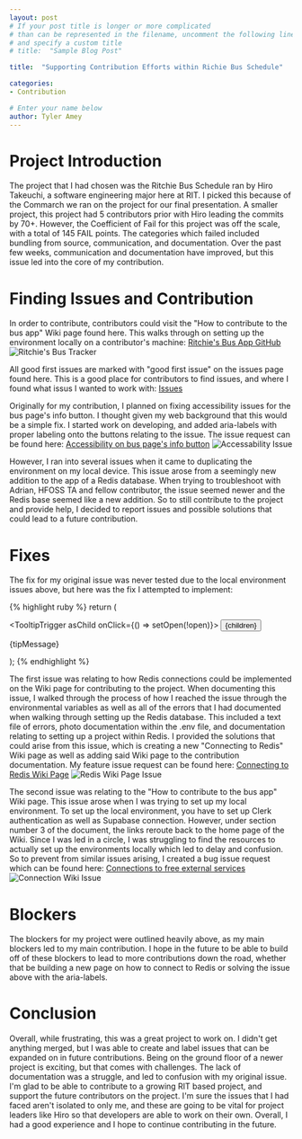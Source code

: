 ```yaml
---
layout: post
# If your post title is longer or more complicated
# than can be represented in the filename, uncomment the following line
# and specify a custom title
# title:  "Sample Blog Post"

title:  "Supporting Contribution Efforts within Richie Bus Schedule"

categories: 
- Contribution

# Enter your name below
author: Tyler Amey
---
```

# Project Introduction

The project that I had chosen was the Ritchie Bus Schedule ran by Hiro Takeuchi, a software engineering major here at RIT. I picked this because of the Commarch we ran on the project for our final presentation. A smaller project, this project had 5 contributors prior with Hiro leading the commits by 70+. However, the Coefficient of Fail for this project was off the scale, with a total of 145 FAIL points. The categories which failed included bundling from source, communication, and documentation. Over the past few weeks, communication and documentation have improved, but this issue led into the core of my contribution.

# Finding Issues and Contribution
In order to contribute, contributors could visit the "How to contribute to the bus app" Wiki page found here. This walks through on setting up the environment locally on a contributor's machine:
[Ritchie's Bus App GitHub](https://github.com/hiromon0125/ritchie-bus-schedule/wiki/How-to-contribute-to-the-bus-app)
![Ritchie's Bus Tracker](/hfoss2025-blogs/assets/images/tja5919/app.png)

All good first issues are marked with "good first issue" on the issues page found here. This is a good place for contributors to find issues, and where I found what issus I wanted to work with:
[Issues](https://github.com/hiromon0125/ritchie-bus-schedule/issues)

Originally for my contribution, I planned on fixing accessibility issues for the bus page's info button. I thought given my web background that this would be a simple fix. I started work on developing, and added aria-labels with proper labeling onto the buttons relating to the issue. The issue request can be found here:
[Accessibility on bus page's info button](https://github.com/hiromon0125/ritchie-bus-schedule/issues/112)
![Accessability Issue](/hfoss2025-blogs/assets/images/tja5919/accessability.png)

However, I ran into several issues when it came to duplicating the environment on my local device. This issue arose from a seemingly new addition to the app of a Redis database. When trying to troubleshoot with Adrian, HFOSS TA and fellow contributor, the issue seemed newer and the Redis base seemed like a new addition. So to still contribute to the project and provide help, I decided to report issues and possible solutions that could lead to a future contribution. 

# Fixes
The fix for my original issue was never tested due to the local environment issues above, but here was the fix I attempted to implement:

{% highlight ruby %}
return (
    <div aria-label="Bus Stop Information">
      <TooltipProvider>
        <Tooltip open={open} onOpenChange={setOpen}>
          <TooltipTrigger asChild onClick={() => setOpen(!open)}>
            <Button
              variant="ghost"
              className=" aspect-square p-0 py-0 hover:bg-slate-300"
            >
              {children}
            </Button>
          </TooltipTrigger>
          <div ref={tooltipRef}>
            <TooltipContent>
              <p>{tipMessage}</p>
            </TooltipContent>
          </div>
        </Tooltip>
      </TooltipProvider>
    </div>
  );
{% endhighlight %}

The first issue was relating to how Redis connections could be implemented on the Wiki page for contributing to the project. When documenting this issue, I walked through the process of how I reached the issue through the environmental variables as well as all of the errors that I had documented when walking through setting up the Redis database. This included a text file of errors, photo documentation within the .env file, and documentation relating to setting up a project within Redis. I provided the solutions that could arise from this issue, which is creating a new "Connecting to Redis" Wiki page as well as adding said Wiki page to the contribution documentation. My feature issue request can be found here: 
[Connecting to Redis Wiki Page](https://github.com/hiromon0125/ritchie-bus-schedule/issues/121)
![Redis Wiki Page Issue](/hfoss2025-blogs/assets/images/tja5919/redis.png)

The second issue was relating to the "How to contribute to the bus app" Wiki page. This issue arose when I was trying to set up my local environment. To set up the local environment, you have to set up Clerk authentication as well as Supabase connection. However, under section number 3 of the document, the links reroute back to the home page of the Wiki. Since I was led in a circle, I was struggling to find the resources to actually set up the environments locally which led to delay and confusion. So to prevent from similar issues arising, I created a bug issue request which can be found here:
[Connections to free external services](https://github.com/hiromon0125/ritchie-bus-schedule/issues/122)
![Connection Wiki Issue](/hfoss2025-blogs/assets/images/tja5919/connection.png)

# Blockers
The blockers for my project were outlined heavily above, as my main blockers led to my main contribution. I hope in the future to be able to build off of these blockers to lead to more contributions down the road, whether that be building a new page on how to connect to Redis or solving the issue above with the aria-labels. 

# Conclusion
Overall, while frustrating, this was a great project to work on. I didn't get anything merged, but I was able to create and label issues that can be expanded on in future contributions. Being on the ground floor of a newer project is exciting, but that comes with challenges. The lack of documentation was a struggle, and led to confusion with my original issue. I'm glad to be able to contribute to a growing RIT based project, and support the future contributors on the project. I'm sure the issues that I had faced aren't isolated to only me, and these are going to be vital for project leaders like Hiro so that developers are able to work on their own. Overall, I had a good experience and I hope to continue contributing in the future.
